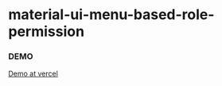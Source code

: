 # material-ui-menu-based-role-permission

### DEMO
[Demo at vercel](https://starmoozie-mui.vercel.app/)

